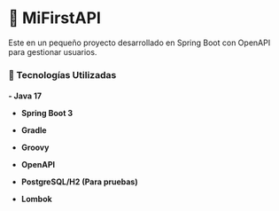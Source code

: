 <h1>🚀 MiFirstAPI</h1>

Este en un pequeño proyecto desarrollado en Spring Boot con OpenAPI para gestionar usuarios.

<h3>📌 Tecnologías Utilizadas</h3>
<h4>
- Java 17
  
- Spring Boot 3
  
- Gradle
  
- Groovy
  
- OpenAPI
  
- PostgreSQL/H2 (Para pruebas)
  
- Lombok
</h4>
